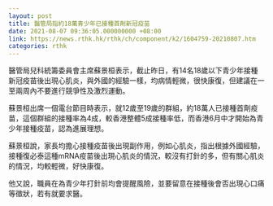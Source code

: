 ```yaml
---
layout: post
title: 醫管局指約18萬青少年已接種首劑新冠疫苗
date: 2021-08-07 09:36:05.000000000 +08:00
link: https://news.rthk.hk/rthk/ch/component/k2/1604759-20210807.htm
categories: rthk
---
```


醫管局兒科統籌委員會主席蘇景桓表示，截止昨日，有14名18歲以下青少年接種新冠疫苗後出現心肌炎，與外國的經驗一樣，均病情輕微，很快康復，但建議在一至兩周內不要進行競爭性及激烈運動。

蘇景桓出席一個電台節目時表示，就12歲至19歲的群組，約18萬人已接種首劑疫苗，這個群組的接種率為4成，較香港整體5成接種率低，而香港6月中才開始為青少年接種疫苗，認為進展理想。

蘇景桓說，家長均擔心接種疫苗後出現副作用，例如心肌炎，指出根據外國經驗，接種復必泰這種mRNA疫苗後出現心肌炎的情況，較沒有打針的多，但有關心肌炎的情況，均較輕微，好快康復。

他又說，職員在為青少年打針前均會提醒風險，並要留意在接種後會否出現心口痛等徵狀，若有就要求醫。
